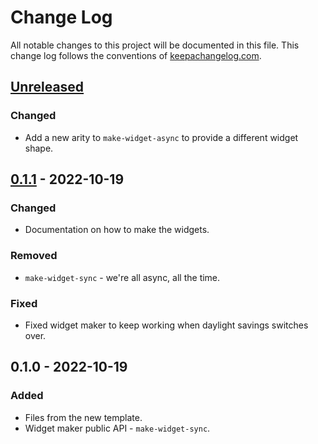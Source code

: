 # Change Log
All notable changes to this project will be documented in this file. This change log follows the conventions of [keepachangelog.com](http://keepachangelog.com/).

## [Unreleased]
### Changed
- Add a new arity to `make-widget-async` to provide a different widget shape.

## [0.1.1] - 2022-10-19
### Changed
- Documentation on how to make the widgets.

### Removed
- `make-widget-sync` - we're all async, all the time.

### Fixed
- Fixed widget maker to keep working when daylight savings switches over.

## 0.1.0 - 2022-10-19
### Added
- Files from the new template.
- Widget maker public API - `make-widget-sync`.

[Unreleased]: https://sourcehost.site/your-name/clojure-hobbits/compare/0.1.1...HEAD
[0.1.1]: https://sourcehost.site/your-name/clojure-hobbits/compare/0.1.0...0.1.1
